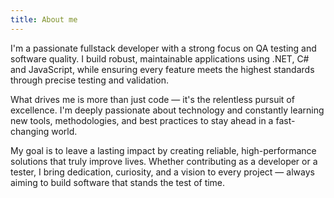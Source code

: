 ```yaml
---
title: About me
---
```


I'm a passionate fullstack developer with a strong focus on QA testing
and software quality. I build robust, maintainable applications using
.NET, C# and JavaScript, while ensuring every feature meets the highest
standards through precise testing and validation.

What drives me is more than just code — it's the relentless pursuit of
excellence. I'm deeply passionate about technology and constantly
learning new tools, methodologies, and best practices to stay ahead in a
fast-changing world.

My goal is to leave a lasting impact by creating reliable,
high-performance solutions that truly improve lives. Whether
contributing as a developer or a tester, I bring dedication, curiosity,
and a vision to every project — always aiming to build software that
stands the test of time.
